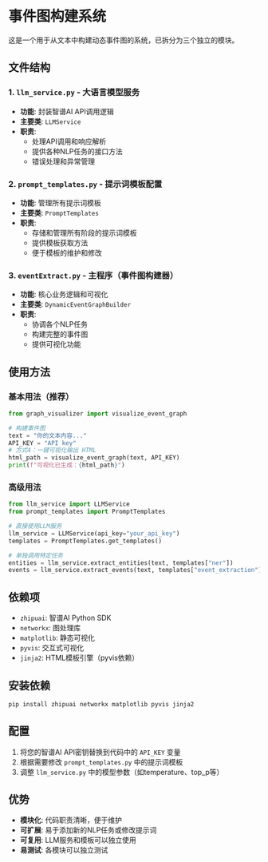 # 事件图构建系统

这是一个用于从文本中构建动态事件图的系统，已拆分为三个独立的模块。

## 文件结构

### 1. `llm_service.py` - 大语言模型服务
- **功能**: 封装智谱AI API调用逻辑
- **主要类**: `LLMService`
- **职责**: 
  - 处理API调用和响应解析
  - 提供各种NLP任务的接口方法
  - 错误处理和异常管理

### 2. `prompt_templates.py` - 提示词模板配置
- **功能**: 管理所有提示词模板
- **主要类**: `PromptTemplates`
- **职责**:
  - 存储和管理所有阶段的提示词模板
  - 提供模板获取方法
  - 便于模板的维护和修改

### 3. `eventExtract.py` - 主程序（事件图构建器）
- **功能**: 核心业务逻辑和可视化
- **主要类**: `DynamicEventGraphBuilder`
- **职责**:
  - 协调各个NLP任务
  - 构建完整的事件图
  - 提供可视化功能

## 使用方法

### 基本用法（推荐）
```python
from graph_visualizer import visualize_event_graph

# 构建事件图
text = "你的文本内容..."
API_KEY = "API key"
# 方式4：一键可视化输出 HTML
html_path = visualize_event_graph(text, API_KEY)
print(f"可视化已生成：{html_path}")
```

### 高级用法
```python
from llm_service import LLMService
from prompt_templates import PromptTemplates

# 直接使用LLM服务
llm_service = LLMService(api_key="your_api_key")
templates = PromptTemplates.get_templates()

# 单独调用特定任务
entities = llm_service.extract_entities(text, templates["ner"])
events = llm_service.extract_events(text, templates["event_extraction"])
```

## 依赖项

- `zhipuai`: 智谱AI Python SDK
- `networkx`: 图处理库
- `matplotlib`: 静态可视化
- `pyvis`: 交互式可视化
- `jinja2`: HTML模板引擎（pyvis依赖）

## 安装依赖

```bash
pip install zhipuai networkx matplotlib pyvis jinja2
```

## 配置

1. 将您的智谱AI API密钥替换到代码中的 `API_KEY` 变量
2. 根据需要修改 `prompt_templates.py` 中的提示词模板
3. 调整 `llm_service.py` 中的模型参数（如temperature、top_p等）

## 优势

- **模块化**: 代码职责清晰，便于维护
- **可扩展**: 易于添加新的NLP任务或修改提示词
- **可复用**: LLM服务和模板可以独立使用
- **易测试**: 各模块可以独立测试
